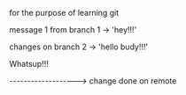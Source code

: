 for the purpose of learning git

message 1 from branch 1 -> 'hey!!!'

changes on branch 2 -> 'hello budy!!!'

Whatsup!!!

-------------------> change done on remote
